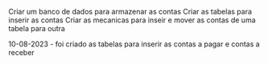 Criar um banco de dados para armazenar as contas 
Criar as tabelas para inserir as contas 
Criar as mecanicas para inseir e mover as contas de uma tabela para outra 



10-08-2023 - foi criado as tabelas para inserir as contas a pagar e contas a receber 
